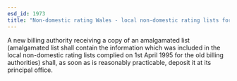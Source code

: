 ```yaml
---
esd_id: 1973
title: "Non-domestic rating Wales - local non-domestic rating lists for amalgamated authorities"
---
```


A new billing authority receiving a copy of an amalgamated list (amalgamated list shall contain the information which was included in the local non-domestic rating lists complied on 1st April 1995 for the old billing authorities) shall, as soon as is reasonably practicable, deposit it at its principal office.

